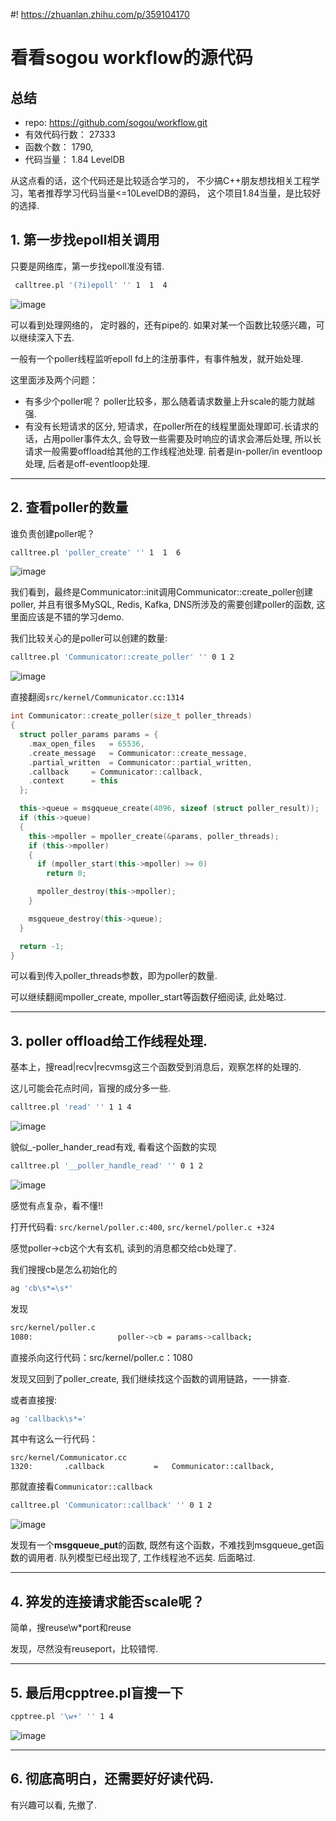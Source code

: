 #! https://zhuanlan.zhihu.com/p/359104170
# 看看sogou workflow的源代码

## 总结
- repo: https://github.com/sogou/workflow.git
- 有效代码行数： 27333
- 函数个数： 1790,
- 代码当量： 1.84 LevelDB

从这点看的话，这个代码还是比较适合学习的， 不少搞C++朋友想找相关工程学习，笔者推荐学习代码当量<=10LevelDB的源码， 这个项目1.84当量，是比较好的选择.


## 1. 第一步找epoll相关调用

只要是网络库，第一步找epoll准没有错.

```bash
 calltree.pl '(?i)epoll' '' 1  1  4
```

![image](images/sogou_overflow_epoll.png)

可以看到处理网络的， 定时器的，还有pipe的. 如果对某一个函数比较感兴趣，可以继续深入下去.

一般有一个poller线程监听epoll fd上的注册事件，有事件触发，就开始处理.

这里面涉及两个问题： 
- 有多少个poller呢？ poller比较多，那么随着请求数量上升scale的能力就越强.
- 有没有长短请求的区分, 短请求，在poller所在的线程里面处理即可.长请求的话，占用poller事件太久, 会导致一些需要及时响应的请求会滞后处理, 所以长请求一般需要offload给其他的工作线程池处理. 前者是in-poller/in eventloop处理, 后者是off-eventloop处理.

----- 

## 2. 查看poller的数量

谁负责创建poller呢？
```bash
calltree.pl 'poller_create' '' 1  1  6
```

![image](images/sogou_overflow_poller_create.png)

我们看到，最终是Communicator::init调用Communicator::create_poller创建poller, 并且有很多MySQL, Redis, Kafka, DNS所涉及的需要创建poller的函数, 这里面应该是不错的学习demo.

我们比较关心的是poller可以创建的数量:

```bash
calltree.pl 'Communicator::create_poller' '' 0 1 2
```

![image](images/sogou_overflow_communicator_create_poller.png)

直接翻阅`src/kernel/Communicator.cc:1314`

```cpp
int Communicator::create_poller(size_t poller_threads)
{
  struct poller_params params = {
    .max_open_files   = 65536,
    .create_message   = Communicator::create_message,
    .partial_written  = Communicator::partial_written,
    .callback     = Communicator::callback,
    .context      = this 
  };

  this->queue = msgqueue_create(4096, sizeof (struct poller_result));
  if (this->queue)
  {
    this->mpoller = mpoller_create(&params, poller_threads);
    if (this->mpoller)
    {    
      if (mpoller_start(this->mpoller) >= 0)
        return 0;

      mpoller_destroy(this->mpoller);
    }    

    msgqueue_destroy(this->queue);
  }

  return -1;
}
```

可以看到传入poller_threads参数，即为poller的数量.

可以继续翻阅mpoller_create, mpoller_start等函数仔细阅读, 此处略过.

-----

## 3. poller offload给工作线程处理.

基本上，搜read|recv|recvmsg这三个函数受到消息后，观察怎样的处理的.

这儿可能会花点时间，盲搜的成分多一些.

```bash
calltree.pl 'read' '' 1 1 4
```

![image](images/sogou_overflow_read.png)

貌似_-poller_hander_read有戏, 看看这个函数的实现

```bash
calltree.pl '__poller_handle_read' '' 0 1 2
```

![image](images/sogou_overflow_poller_handle_read.png)

感觉有点复杂，看不懂!! 

打开代码看: `src/kernel/poller.c:400`, `src/kernel/poller.c +324`

感觉poller->cb这个大有玄机, 读到的消息都交给cb处理了.

我们搜搜cb是怎么初始化的

```bash
ag 'cb\s*=\s*'
```

发现
```bash
src/kernel/poller.c
1080:					poller->cb = params->callback;

```

直接杀向这行代码：src/kernel/poller.c：1080

发现又回到了poller_create, 我们继续找这个函数的调用链路，一一排查.


或者直接搜:
```bash
ag 'callback\s*='
```
其中有这么一行代码：
```
src/kernel/Communicator.cc
1320:		.callback			=	Communicator::callback,
```

那就直接看`Communicator::callback`

```bash
calltree.pl 'Communicator::callback' '' 0 1 2
```
![image](images/sogou_overflow_callback.png)

发现有一个**msgqueue_put**的函数, 既然有这个函数，不难找到msgqueue_get函数的调用者. 队列模型已经出现了, 工作线程池不远矣. 后面略过.


----

## 4. 猝发的连接请求能否scale呢？

简单，搜reuse\w*port和reuse

发现，尽然没有reuseport，比较错愕.

----

## 5. 最后用cpptree.pl盲搜一下

```bash
cpptree.pl '\w+' '' 1 4
```

![image](images/sogou_overflow_class_hierarchy.png)


----

## 6. 彻底高明白，还需要好好读代码.

有兴趣可以看, 先撤了.